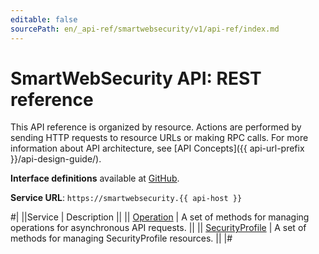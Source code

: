 ```yaml
---
editable: false
sourcePath: en/_api-ref/smartwebsecurity/v1/api-ref/index.md
---
```


# SmartWebSecurity API: REST reference

This API reference is organized by resource. Actions are performed by sending HTTP requests to resource URLs or making RPC calls. For more information about API architecture, see [API Concepts]({{ api-url-prefix }}/api-design-guide/).

**Interface definitions** available at [GitHub](https://github.com/yandex-cloud/cloudapi/tree/master/yandex/cloud/smartwebsecurity/v1).

**Service URL**: `https://smartwebsecurity.{{ api-host }}`

#|
||Service | Description ||
|| [Operation](Operation/index.md) | A set of methods for managing operations for asynchronous API requests. ||
|| [SecurityProfile](SecurityProfile/index.md) | A set of methods for managing SecurityProfile resources. ||
|#